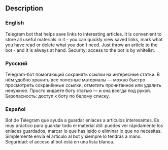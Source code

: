 ## Description

### English
Telegram bot that helps save links to interesting articles. It is convenient to store all useful materials in it - you can quickly view saved links, mark what you have read or delete what you don't need. Just throw an article to the bot - and it is always at hand. Security: access to the bot is by whitelist.

### Русский
Telegram-бот помогающий сохранять ссылки на интересные статьи. В нём удобно хранить все полезные материалы — можно быстро просмотреть сохранённые ссылки, отметить прочитанное или удалить ненужное. Просто кидаете боту статью — и она всегда под рукой. Безопасность: доступ к боту по белому списку. 


### Español
Bot de Telegram que ayuda a guardar enlaces a artículos interesantes. Es muy práctico para guardar todo el material útil: puedes ver rápidamente los enlaces guardados, marcar lo que has leído o eliminar lo que no necesitas. Simplemente envía el artículo al bot y siempre lo tendrás a mano. Seguridad: el acceso al bot está en una lista blanca.
